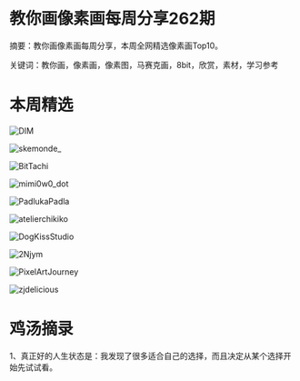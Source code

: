 # 教你画像素画每周分享262期


  摘要：教你画像素画每周分享，本周全网精选像素画Top10。

  关键词：教你画，像素画，像素图，马赛克画，8bit，欣赏，素材，学习参考

# 本周精选

![DIM](https://pbs.twimg.com/media/F_laiEzaQAA-MZA?format=png&name=900x900)

![skemonde_](https://pbs.twimg.com/media/F_oxkDWXwAETDbg?format=png&name=900x900)

![BitTachi](https://pbs.twimg.com/media/F_odqbDbsAA41pa?format=png&name=medium)

![mimi0w0_dot](https://pbs.twimg.com/media/F_rRIUOaAAAEKeG?format=png&name=small)

![PadlukaPadla](https://pbs.twimg.com/media/F_sORumWoAAPlfR?format=png&name=medium)

![atelierchikiko](https://pbs.twimg.com/media/F_vOGLhbkAA1Vm-?format=jpg&name=small)

![DogKissStudio](https://pbs.twimg.com/media/F_tWUhQW4AATUbs?format=png&name=900x900)

![2Njym](https://pbs.twimg.com/media/F_sYGCQbgAAnB-H?format=png&name=medium)

![PixelArtJourney](https://pbs.twimg.com/media/F_sxebMXMAA9nvW?format=png&name=medium)

![zjdelicious](https://pbs.twimg.com/media/F_mYpGfa4AEtn71?format=png&name=small)


# 鸡汤摘录

1、真正好的人生状态是：我发现了很多适合自己的选择，而且决定从某个选择开始先试试看。